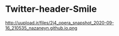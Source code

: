 # Twitter-header-Smile
http://uupload.ir/files/2j4_opera_snapshot_2020-09-16_210535_nazaneyn.github.io.png
